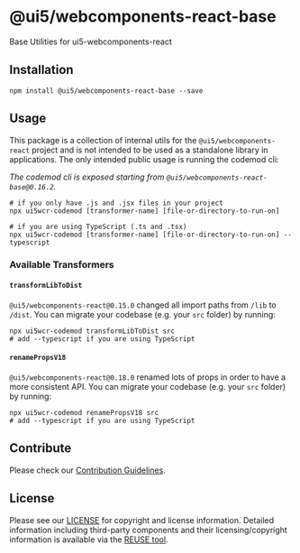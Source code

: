 # @ui5/webcomponents-react-base

Base Utilities for ui5-webcomponents-react

## Installation
```
npm install @ui5/webcomponents-react-base --save
```

## Usage

This package is a collection of internal utils for the `@ui5/webcomponents-react` project and is not intended to be used
as a standalone library in applications. The only intended public usage is running the codemod cli:

*The codemod cli is exposed starting from `@ui5/webcomponents-react-base@0.16.2`.*

```shell
# if you only have .js and .jsx files in your project
npx ui5wcr-codemod [transformer-name] [file-or-directory-to-run-on]

# if you are using TypeScript (.ts and .tsx)
npx ui5wcr-codemod [transformer-name] [file-or-directory-to-run-on] --typescript
```

### Available Transformers

#### `transformLibToDist`
`@ui5/webcomponents-react@0.15.0` changed all import paths from `/lib` to `/dist`. You can migrate your codebase (e.g. your `src` folder) by running:
```shell
npx ui5wcr-codemod transformLibToDist src
# add --typescript if you are using TypeScript
```

#### `renamePropsV18`
`@ui5/webcomponents-react@0.18.0` renamed lots of props in order to have a more consistent API. You can migrate your codebase (e.g. your `src` folder) by running:
```shell
npx ui5wcr-codemod renamePropsV18 src
# add --typescript if you are using TypeScript
```

## Contribute
Please check our [Contribution Guidelines](https://github.com/SAP/ui5-webcomponents-react/blob/master/CONTRIBUTING.md).

## License
Please see our [LICENSE](https://github.com/SAP/ui5-webcomponents-react/blob/main/LICENSE) for copyright and license information.
Detailed information including third-party components and their licensing/copyright information is available via the [REUSE tool](https://api.reuse.software/info/github.com/SAP/ui5-webcomponents-react).

